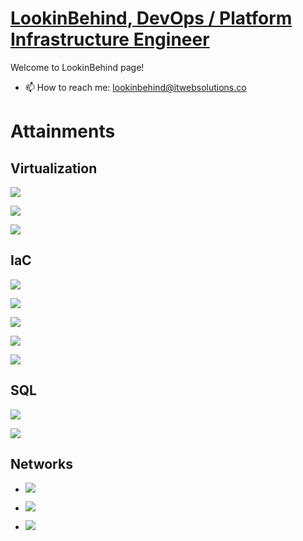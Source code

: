 # [LookinBehind, DevOps / Platform Infrastructure Engineer](https://github.com/LookinBehind/)

Welcome to LookinBehind page!

- 📫 How to reach me: lookinbehind@itwebsolutions.co

# Attainments

## Virtualization

![](https://img.shields.io/badge/Virtualization-VMware-informational?style=flat&logo=vmware&logoColor=white&color=e00909)

![](https://img.shields.io/badge/Virtualization-NSX-informational?style=flat&logo=vmware&logoColor=white&color=e00909)

![](https://img.shields.io/badge/Virtualization-HyperV-informational?style=flat&logo=microsoft&logoColor=white&color=e00909)

## IaC

![](https://img.shields.io/badge/Containerization-Docker-informational?style=flat&logo=docker&logoColor=white&color=e00909)

![](https://img.shields.io/badge/Orkestration-K8S-informational?style=flat&logo=kubernetes&logoColor=white&color=e00909)

![](https://img.shields.io/badge/ConfigManagement-Ansible-informational?style=flat&logo=ansible&logoColor=white&color=e00909)

![](https://img.shields.io/badge/IaC-Terraform-informational?style=flat&logo=terraform&logoColor=white&color=e00909)

![](https://img.shields.io/badge/Pipelines-GitLabCI-informational?style=flat&logo=gitlab&logoColor=white&color=e00909)

## SQL

![](https://img.shields.io/badge/SQL-MySQL-informational?style=flat&logo=mysql&logoColor=white&color=e00909)

![](https://img.shields.io/badge/SQL-PostgreSQL-informational?style=flat&logo=postgresql&logoColor=white&color=e00909)

## Networks

- ![](https://img.shields.io/badge/Network-Juniper-informational?style=flat&logo=cisco&logoColor=white&color=e00909)

- ![](https://img.shields.io/badge/Network-MikroTiK-informational?style=flat&logo=cisco&logoColor=white&color=e00909)

- ![](https://img.shields.io/badge/Network-Cisco-informational?style=flat&logo=cisco&logoColor=white&color=e00909)
